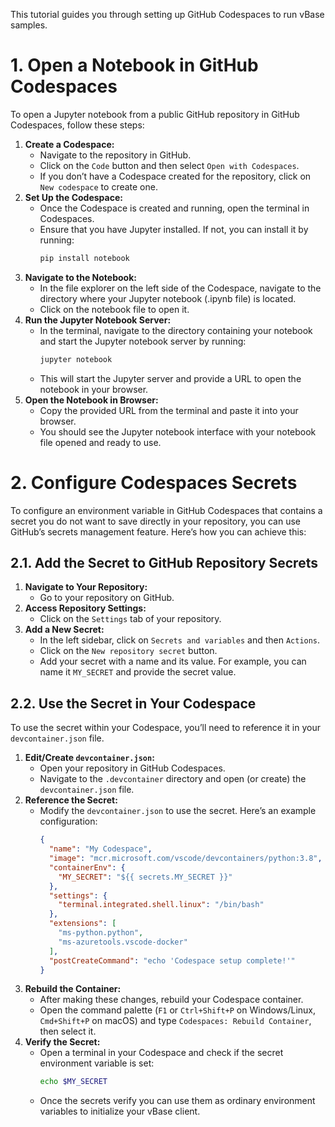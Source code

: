 This tutorial guides you through setting up GitHub Codespaces to run vBase samples.

# 1. Open a Notebook in GitHub Codespaces

To open a Jupyter notebook from a public GitHub repository in GitHub Codespaces, follow these steps:

1. **Create a Codespace:**
   - Navigate to the repository in GitHub.
   - Click on the `Code` button and then select `Open with Codespaces`.
   - If you don’t have a Codespace created for the repository, click on `New codespace` to create one.
2. **Set Up the Codespace:**
   - Once the Codespace is created and running, open the terminal in Codespaces.
   - Ensure that you have Jupyter installed. If not, you can install it by running:
     ```bash
     pip install notebook
     ```
3. **Navigate to the Notebook:**
   - In the file explorer on the left side of the Codespace, navigate to the directory where your Jupyter notebook (.ipynb file) is located.
   - Click on the notebook file to open it.
4. **Run the Jupyter Notebook Server:**
   - In the terminal, navigate to the directory containing your notebook and start the Jupyter notebook server by running:
     ```bash
     jupyter notebook
     ```
   - This will start the Jupyter server and provide a URL to open the notebook in your browser.
5. **Open the Notebook in Browser:**
   - Copy the provided URL from the terminal and paste it into your browser.
   - You should see the Jupyter notebook interface with your notebook file opened and ready to use.

# 2. Configure Codespaces Secrets

To configure an environment variable in GitHub Codespaces that contains a secret you do not want to save directly in your repository, you can use GitHub’s secrets management feature. Here’s how you can achieve this:

## 2.1. Add the Secret to GitHub Repository Secrets

1. **Navigate to Your Repository:**
   - Go to your repository on GitHub.
2. **Access Repository Settings:**
   - Click on the `Settings` tab of your repository.
3. **Add a New Secret:**
   - In the left sidebar, click on `Secrets and variables` and then `Actions`.
   - Click on the `New repository secret` button.
   - Add your secret with a name and its value. For example, you can name it `MY_SECRET` and provide the secret value.

## 2.2. Use the Secret in Your Codespace

To use the secret within your Codespace, you’ll need to reference it in your `devcontainer.json` file.

1. **Edit/Create `devcontainer.json`:**
   - Open your repository in GitHub Codespaces.
   - Navigate to the `.devcontainer` directory and open (or create) the `devcontainer.json` file.
2. **Reference the Secret:**
   - Modify the `devcontainer.json` to use the secret. Here’s an example configuration:
     ```json
     {
       "name": "My Codespace",
       "image": "mcr.microsoft.com/vscode/devcontainers/python:3.8",
       "containerEnv": {
         "MY_SECRET": "${{ secrets.MY_SECRET }}"
       },
       "settings": {
         "terminal.integrated.shell.linux": "/bin/bash"
       },
       "extensions": [
         "ms-python.python",
         "ms-azuretools.vscode-docker"
       ],
       "postCreateCommand": "echo 'Codespace setup complete!'"
     }
     ```
3. **Rebuild the Container:**
   - After making these changes, rebuild your Codespace container.
   - Open the command palette (`F1` or `Ctrl+Shift+P` on Windows/Linux, `Cmd+Shift+P` on macOS) and type `Codespaces: Rebuild Container`, then select it.
4. **Verify the Secret:**
   - Open a terminal in your Codespace and check if the secret environment variable is set:
     ```bash
     echo $MY_SECRET
     ```
   - Once the secrets verify you can use them as ordinary environment variables to initialize your vBase client.
